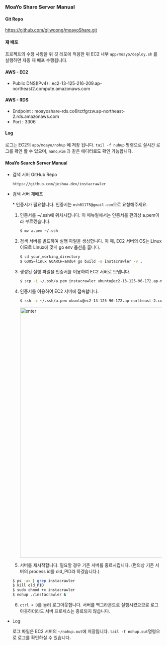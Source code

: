 ### MoaYo Share Server Manual

#### Git Repo

https://github.com/gilwoong/moayoShare.git

#### 재 배포

프로젝트의 수정 사항을 위 깃 레포에 적용한 뒤 EC2 내부 `app/moayo/deploy.sh` 를 실행하면 자동 재 배포 수행됩니다. 

#### AWS - EC2 

- Public DNS(IPv4) : ec2-13-125-216-209.ap-northeast2.compute.amazonaws.com

#### AWS - RDS

- Endpoint : moayoshare-rds.co6itctfgrzw.ap-northeast-2.rds.amazonaws.com
- Port : 3306

#### Log

로그는 EC2의 `app/moayo/nohup` 에 저장 됩니다. `tail -f nuhup` 명령으로 실시간 로그를 확인 할 수 있으며,  `nano`,`vim` 과 같은 에디터로도 확인 가능합니다. 


#### MoaYo Search Server Manual

- 검색 서버 GitHub Repo
  
  `https://github.com/joshua-dev/instacrawler`

- 검색 서버 재배포

  &ast; 인증서가 필요합니다. 인증서는 `msh01175@gmail.com`으로 요청해주세요.

  

  1. 인증서를 ~/.ssh에 위치시킵니다. 이 매뉴얼에서는 인증서를 편의상 a.pem이라 부르겠습니다.

     ```bash
     $ mv a.pem ~/.ssh
     ```

     

  2. 검색 서버를 빌드하여 실행 파일을 생성합니다. 이 때, EC2 서버의 OS는 Linux이므로 Linux에 맞게 go env 옵션을 줍니다.

     ```bash
     $ cd your_working_directory
     $ GOOS=linux GOARCH=amd64 go build -o instacrawler -v .
     ```

     

  3. 생성된 실행 파일을 인증서를 이용하여 EC2 서버로 보냅니다.

     ```bash
     $ scp -i ~/.ssh/a.pem instacrawler ubuntu@ec2-13-125-96-172.ap-northeast-2.compute.amazonaws.com
     ```

  

  4. 인증서를 이용하여 EC2 서버에 접속합니다.

     ```bash
     $ ssh -i ~/.ssh/a.pem ubuntu@ec2-13-125-96-172.ap-northeast-2.compute.amazonaws.com
     ```

     <img alt="enter" width="800" src="https://user-images.githubusercontent.com/62831866/84170542-d144be80-aab4-11ea-9d01-5dd2e6b51a71.png">

  5. 서버를 재시작합니다. 필요할 경우 기존 서버를 종료시킵니다. (편의상 기존 서버의 process id를 old_PID라 하겠습니다.)

    ```bash
    $ ps -ax | grep instacrawler
    $ kill old_PID
    $ sudo chmod +x instacrawler
    $ nohup ./instacrawler &
    ```

   

  6. `ctrl + D`를 눌러 로그아웃합니다. 서버를 백그라운드로 실행시켰으므로 로그아웃하더라도 서버 프로세스는 종료되지 않습니다.
  
  
- Log
  
  
  로그 파일은 EC2 서버의 `~/nohup.out`에 저장됩니다. `tail -f nohup.out`명령으로 로그를 확인하실 수 있습니다.